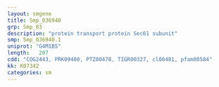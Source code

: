 ```yaml
---
layout: smgene
title: Smp_036940
grp: Smp_03
description: "protein transport protein Sec61 subunit"
smp: Smp_036940.1
uniprot: "G4M1B5"
length:   207
cdd: "COG2443, PRK09400, PTZ00478, TIGR00327, cl00481, pfam00584"
kk: K07342
categories: sm
---
```

